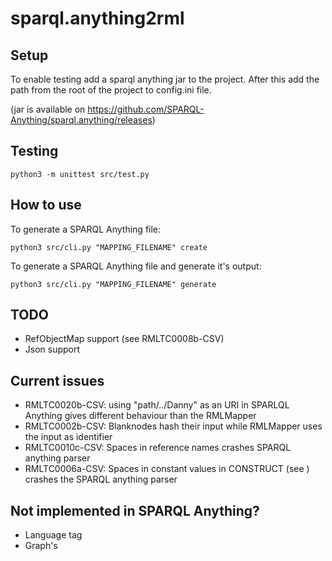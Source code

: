 # sparql.anything2rml

## Setup
To enable testing add a sparql anything jar to the project.
After this add the path from the root of the project to config.ini file.

(jar is available on https://github.com/SPARQL-Anything/sparql.anything/releases)

## Testing
    python3 -m unittest src/test.py 

## How to use
To generate a SPARQL Anything file:

    python3 src/cli.py "MAPPING_FILENAME" create

To generate a SPARQL Anything file and generate it's output:

    python3 src/cli.py "MAPPING_FILENAME" generate

## TODO

- RefObjectMap support (see RMLTC0008b-CSV)
- Json support

## Current issues

- RMLTC0020b-CSV: using "path/../Danny" as an URI in SPARLQL Anything gives different behaviour than the RMLMapper
- RMLTC0002b-CSV: Blanknodes hash their input while RMLMapper uses the input as identifier
- RMLTC0010c-CSV: Spaces in reference names crashes SPARQL anything parser
- RMLTC0006a-CSV: Spaces in constant values in CONSTRUCT (see ) crashes the SPARQL anything parser 

## Not implemented in SPARQL Anything?
- Language tag
- Graph's


